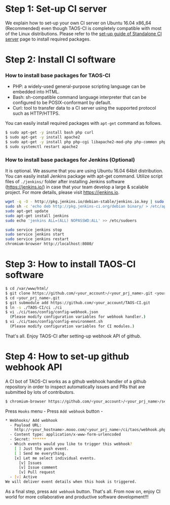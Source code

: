 
# Step 1: Set-up CI server
We explain how to set-up your own CI server on Ubuntu 16.04 x86_64 (Recommended) even though TAOS-CI is completely compatible with most of the Linux distributions. Please refer to the [set-up guide of Standalone CI server](doc/how-to-setup-taos-ci-server.md) page to install required packages.

# Step 2: Install CI software
### How to install base packages for TAOS-CI
* PHP: a widely-used general-purpose scripting language can be embedded into HTML.
* Bash: sh-compatible command language interpreter that can be configured to be POSIX-conformant by default.
* Curl: tool to transfer data to a CI server using the supported protocol such as HTTP/HTTPS.

You can easily install required packages with `apt-get` command as follows.

```bash
$ sudo apt-get -y install bash php curl
$ sudo apt-get -y install apache2
$ sudo apt-get -y install php php-cgi libapache2-mod-php php-common php-pear php-mbstring
$ sudo systemctl restart apache2
```

### How to install base packages for Jenkins (Optional)
It is optional. We assume that you are using Ubuntu 16.04 64bit distribution. You can easily install Jenkins package with apt-get command. Utilize script files of `./jenkins/` folder after installing Jenkins software (https://jenkins.io/) in case that your team develop a large & scalable project. For more details, please visit https://jenkins.io.

```bash
wget -q -O - http://pkg.jenkins.io/debian-stable/jenkins.io.key | sudo apt-key add -
sudo sh -c 'echo deb http://pkg.jenkins-ci.org/debian binary/ > /etc/apt/sources.list.d/jenkins.list'
sudo apt-get update
sudo apt-get install jenkins
sudo echo 'jenkins ALL=(ALL) NOPASSWD:ALL' >> /etc/sudoers

sudo service jenkins stop 
sudo service jenkins start 
sudo service jenkins restart
chromium-browser http://localhost:8080/
```

# Step 3: How to install TAOS-CI software
```bash
$ cd /var/www/html/
$ git clone https://github.com/<your_account>/<your_prj_name>.git <your_prj_name>.git
$ cd <your_prj_name>.git
$ git submodule add https://github.com/<your_account/TAOS-CI.git
$ ln -s ./TAOS-CI/ci ./ci
$ vi ./ci/taos/config/config-webhook.json
  (Please modify configuration variables for webhook handler.)
$ vi ./ci/taos/config/config-environment.sh
  (Please modify configuration variables for CI modules.)
```
That's all. Enjoy TAOS-CI after setting-up webhook API of github.

# Step 4: How to set-up github webhook API
A CI bot of TAOS-CI works as a github webhook handler of a github repository in order to inspect automatically issues and PRs that are submitted by lots of contributors.
```bash
$ chromium-browser https://github.com/<your_account>/<your_prj_name>/settings
```

Press `Hooks` menu - Press `Add webhook` button - 
```bash
* Webhooks/ Add webhook
  - Payload URL:
    http://<your_hostname>.mooo.com/<your_prj_name>/ci/taos/webhook.php
  - Content type: application/x-www-form-urlencoded
  - Secret: ******
  - Which events would you like to trigger this webhook?
    [ ] Just the push event.
    [ ] Send me everything.
    [x] Let me select individual events.
      [v] Issues
      [v] Issue comment
      [v] Pull request
  - [v] Active
We will deliver event details when this hook is triggered. 
```

As a final step, press `Add webhook` button. That's all. 
From now on, enjoy CI world for more collaborative and productive software development!!!

